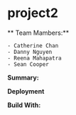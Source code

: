 # project2

** Team Mambers:**
```
- Catherine Chan
- Danny Nguyen
- Reena Mahapatra
- Sean Cooper
```

**Summary:**


**Deployment**


**Build With:**